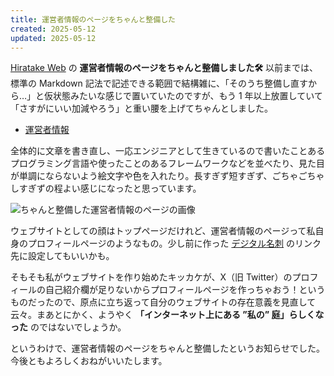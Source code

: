 ```yaml
---
title: 運営者情報のページをちゃんと整備した
created: 2025-05-12
updated: 2025-05-12
---
```


[Hiratake Web](/) の **運営者情報のページをちゃんと整備しました🛠** 以前までは、標準の Markdown 記法で記述できる範囲で結構雑に、「そのうち整備し直すから…」と仮状態みたいな感じで置いていたのですが、もう 1 年以上放置していて「さすがにいい加減やろう」と重い腰を上げてちゃんとしました。

- [運営者情報](/about/)

全体的に文章を書き直し、一応エンジニアとして生きているので書いたことあるプログラミング言語や使ったことのあるフレームワークなどを並べたり、見た目が単調にならないよう絵文字や色を入れたり。長すぎず短すぎず、ごちゃごちゃしすぎずの程よい感じになったと思っています。

![ちゃんと整備した運営者情報のページの画像](374f69bb-da64-4be9-8987-600d8306d500)

ウェブサイトとしての顔はトップページだけれど、運営者情報のページって私自身のプロフィールページのようなもの。少し前に作った [デジタル名刺](/blog/20250209/) のリンク先に設定してもいいかも。

そもそも私がウェブサイトを作り始めたキッカケが、X（旧 Twitter）のプロフィールの自己紹介欄が足りないからプロフィールページを作っちゃおう！というものだったので、原点に立ち返って自分のウェブサイトの存在意義を見直して云々。まあとにかく、ようやく **「インターネット上にある ”私の” 庭」らしくなった** のではないでしょうか。

というわけで、運営者情報のページをちゃんと整備したというお知らせでした。今後ともよろしくおねがいいたします。
